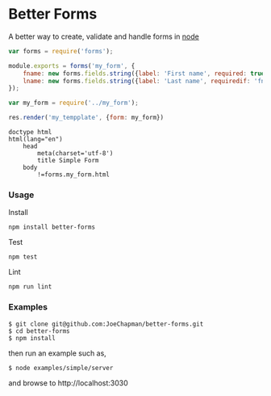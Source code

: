 Better Forms
============

A better way to create, validate and handle forms in [node](http://nodejs.org)

```js
var forms = require('forms');

module.exports = forms('my_form', {
    fname: new forms.fields.string({label: 'First name', required: true}),
    lname: new forms.fields.string({label: 'Last name', requiredif: 'fname'})
});
```

```js
var my_form = require('../my_form');

res.render('my_tempplate', {form: my_form})
```

```jade
doctype html
html(lang="en")
    head
        meta(charset='utf-8')
        title Simple Form
    body
        !=forms.my_form.html
```

### Usage

Install
````
npm install better-forms
````

Test
````
npm test
````

Lint
````
npm run lint
````

### Examples
````
$ git clone git@github.com:JoeChapman/better-forms.git
$ cd better-forms
$ npm install
````

then run an example such as,

````
$ node examples/simple/server
````

and browse to http://localhost:3030
